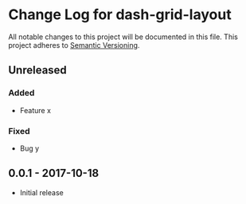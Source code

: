 # Change Log for dash-grid-layout
All notable changes to this project will be documented in this file.
This project adheres to [Semantic Versioning](http://semver.org/).

## Unreleased

### Added
- Feature x

### Fixed
- Bug y

## 0.0.1 - 2017-10-18
- Initial release

[Unreleased]: https://github.com/FlightDataServices/dash-grid-layout/v0.0.1...HEAD
